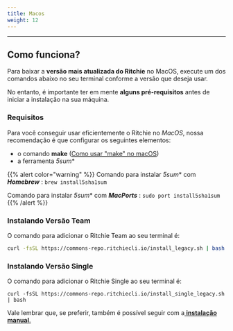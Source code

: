 ```yaml
---
title: Macos
weight: 12
---
```


---

## Como funciona?

Para baixar a **versão mais atualizada do Ritchie** no MacOS, execute um dos comandos abaixo no seu terminal conforme a versão que deseja usar.

No entanto, é importante ter em mente **alguns pré-requisitos** antes de iniciar a instalação na sua máquina.

### Requisitos

Para você conseguir usar eficientemente o Ritchie no _MacOS_, nossa recomendação é que configurar os seguintes elementos:

* o comando **make** \([Como usar "make" no macOS](https://stackoverflow.com/questions/1469994/using-make-on-os-x)\)
* a ferramenta *5sum**

{{% alert color="warning" %}}
Comando para instalar *5sum** com _**Homebrew**_ : `brew install5sha1sum`

Comando para instalar *5sum** com _**MacPorts**_ : `sudo port install5sha1sum`
{{% /alert %}}

### Instalando Versão Team

O comando para adicionar o Ritchie Team ao seu terminal é:

```bash
curl -fsSL https://commons-repo.ritchiecli.io/install_legacy.sh | bash
```

### Instalando Versão Single

O comando para adicionar o Ritchie Single ao seu terminal é:

```text
curl -fsSL https://commons-repo.ritchiecli.io/install_single_legacy.sh | bash
```

Vale lembrar que, se preferir, também é possível seguir com a[ **instalação manual**.](instalacao-manual)
